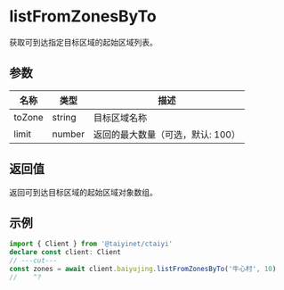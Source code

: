 # listFromZonesByTo

获取可到达指定目标区域的起始区域列表。

## 参数

| 名称 | 类型 | 描述 |
|------|------|------|
| toZone | string | 目标区域名称 |
| limit | number | 返回的最大数量（可选，默认: 100） |

## 返回值

返回可到达目标区域的起始区域对象数组。

## 示例

```ts twoslash
import { Client } from '@taiyinet/ctaiyi'
declare const client: Client
// ---cut---
const zones = await client.baiyujing.listFromZonesByTo('牛心村', 10)
//    ^?
```
